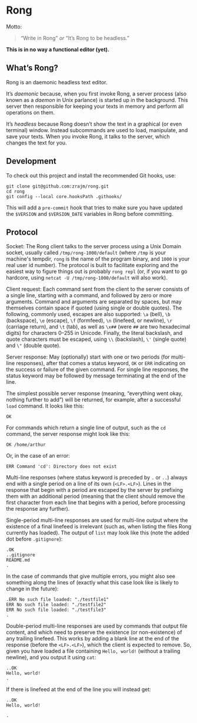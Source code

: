 # Rong

Motto:

> “Write in Rong” *or* “It’s Rong to be headless.”

**This is in no way a functional editor (yet).**


## What’s Rong?

Rong is an daemonic headless text editor.

It’s *daemonic* because, when you first invoke Rong, a server process (also
known as a *daemon* in Unix parlance) is started up in the background. This
server then responsible for keeping your texts in memory and perform all
operations on them.

It’s *headless* because Rong doesn’t show the text in a graphical (or even
terminal) window. Instead subcommands are used to load, manipulate, and save
your texts. When you invoke Rong, it talks to the server, which changes the
text for you.


## Development

To check out this project and install the recommended Git hooks, use:

    git clone git@github.com:zrajm/rong.git
    cd rong
    git config --local core.hooksPath .githooks/

This will add a `pre-commit` hook that tries to make sure you have updated the
`$VERSION` and `$VERSION_DATE` variables in Rong before committing.


## Protocol

Socket: The Rong client talks to the server process using a Unix Domain socket,
usually called `/tmp/rong-1000/default` (where `/tmp` is your machine's
tempdir, `rong` is the name of the program binary, and `1000` is your real user
id number). The protocol is built to facilitate exploring and the easiest way
to figure things out is probably `rong repl` (or, if you want to go hardcore,
using `netcat -U /tmp/rong-1000/default` will also work).

Client request: Each command sent from the client to the server consists of a
single line, starting with a command, and followed by zero or more arguments.
Command and arguments are separated by spaces, but may themselves contain space
if quoted (using single or double quotes). The following, commonly used,
escapes are also supported: `\a` (bell), `\b` (backspace), `\e` (escape), `\f`
(formfeed), `\n` (linefeed, or newline), `\r` (carriage return), and `\t`
(tab), as well as `\x##` (were `##` are two hexadecimal digits) for characters
0–255 in Unicode. Finally, the literal backslash, and quote characters must be
escaped, using `\\` (backslash), `\'` (single quote) and `\"` (double quote).

Server response: May (optionally) start with one or two periods (for multi-line
responses), after that comes a status keyword, `OK` or `ERR` indicating on the
success or failure of the given command. For single line responses, the status
keyword may be followed by message terminating at the end of the line.

The simplest possible server response (meaning, “everything went okay, nothing
further to add”) will be returned, for example, after a successful `load`
command. It looks like this:

    OK

For commands which return a single line of output, such as the `cd` command,
the server response might look like this:

    OK /home/arthur

Or, in the case of an error:

    ERR Command 'cd': Directory does not exist

Multi-line responses (where status keyword is preceded by `.` or `..`) always
end with a single period on a line of its own (`<LF>.<LF>`). Lines in the
response that begin with a period are escaped by the server by prefixing them
with an additional period (meaning that the client should remove the first
character from each line that begins with a period, before processing the
response any further).

Single-period multi-line responses are used for multi-line output where the
existence of a final linefeed is irrelevant (such as, when listing the files
Rong currently has loaded). The output of `list` may look like this (note the
added dot before `.gitignore`):

    .OK
    ..gitignore
    README.md
    .

In the case of commands that give multiple errors, you might also see something
along the lines of (exactly what this case look like is likely to change in the
future):

    .ERR No such file loaded: "./testfile1"
    ERR No such file loaded: "./testfile2"
    ERR No such file loaded: "./testfile3"
    .

Double-period multi-line responses are used by commands that output file
content, and which need to preserve the existence (or non-existence) of any
trailing linefeed. This works by adding a blank line at the end of the response
(before the `<LF>.<LF>`), which the client is expected to remove. So, given you
have loaded a file containing `Hello, world!` (without a trailing newline), and
you output it using `cat`:

    ..OK
    Hello, world!
    .

If there is linefeed at the end of the line you will instead get:

    ..OK
    Hello, world!
    
    .

<!--[eof]-->
